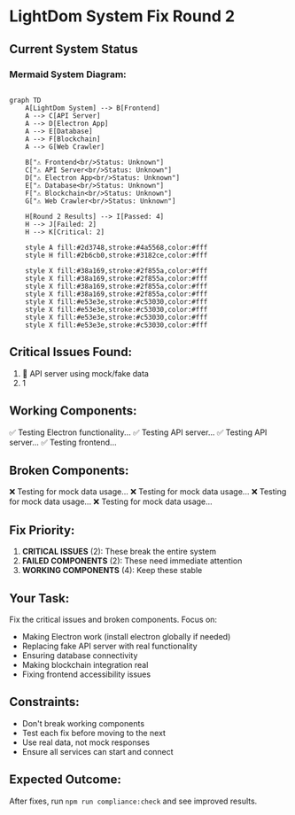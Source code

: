 # LightDom System Fix Round 2

## Current System Status

### Mermaid System Diagram:
```mermaid

graph TD
    A[LightDom System] --> B[Frontend]
    A --> C[API Server]
    A --> D[Electron App]
    A --> E[Database]
    A --> F[Blockchain]
    A --> G[Web Crawler]
    
    B["⚠️ Frontend<br/>Status: Unknown"]
    C["⚠️ API Server<br/>Status: Unknown"]
    D["⚠️ Electron App<br/>Status: Unknown"]
    E["⚠️ Database<br/>Status: Unknown"]
    F["⚠️ Blockchain<br/>Status: Unknown"]
    G["⚠️ Web Crawler<br/>Status: Unknown"]
    
    H[Round 2 Results] --> I[Passed: 4]
    H --> J[Failed: 2]
    H --> K[Critical: 2]
    
    style A fill:#2d3748,stroke:#4a5568,color:#fff
    style H fill:#2b6cb0,stroke:#3182ce,color:#fff
    
    style X fill:#38a169,stroke:#2f855a,color:#fff
    style X fill:#38a169,stroke:#2f855a,color:#fff
    style X fill:#38a169,stroke:#2f855a,color:#fff
    style X fill:#38a169,stroke:#2f855a,color:#fff
    style X fill:#e53e3e,stroke:#c53030,color:#fff
    style X fill:#e53e3e,stroke:#c53030,color:#fff
    style X fill:#e53e3e,stroke:#c53030,color:#fff
    style X fill:#e53e3e,stroke:#c53030,color:#fff

```

## Critical Issues Found:
1. 🚨    API server using mock/fake data
2. 1

## Working Components:
✅ Testing Electron functionality...
✅ Testing API server...
✅ Testing API server...
✅ Testing frontend...

## Broken Components:
❌ Testing for mock data usage...
❌ Testing for mock data usage...
❌ Testing for mock data usage...
❌ Testing for mock data usage...

## Fix Priority:
1. **CRITICAL ISSUES** (2): These break the entire system
2. **FAILED COMPONENTS** (2): These need immediate attention
3. **WORKING COMPONENTS** (4): Keep these stable

## Your Task:
Fix the critical issues and broken components. Focus on:
- Making Electron work (install electron globally if needed)
- Replacing fake API server with real functionality
- Ensuring database connectivity
- Making blockchain integration real
- Fixing frontend accessibility issues

## Constraints:
- Don't break working components
- Test each fix before moving to the next
- Use real data, not mock responses
- Ensure all services can start and connect

## Expected Outcome:
After fixes, run `npm run compliance:check` and see improved results.